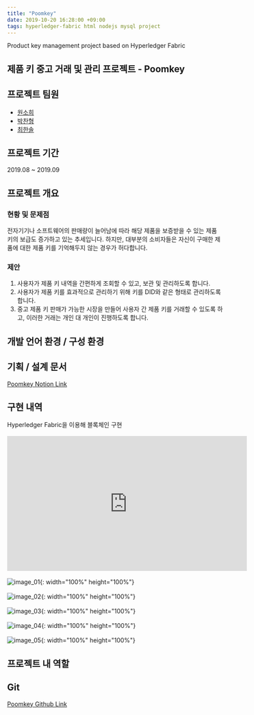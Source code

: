 ```yaml
---
title: "Poomkey"
date: 2019-10-20 16:28:00 +09:00
tags: hyperledger-fabric html nodejs mysql project
---
```


Product key management project based on Hyperledger Fabric

## 제품 키 중고 거래 및 관리 프로젝트 - Poomkey

## 프로젝트 팀원
- [원소희](https://github.com/infiduk)
- [박찬형](https://github.com/ch-4ml)
- [최한솔](https://github.com/9992)

## 프로젝트 기간
2019.08 ~ 2019.09

## 프로젝트 개요

### 현황 및 문제점
전자기기나 소프트웨어의 판매량이 늘어남에 따라 해당 제품을 보증받을 수 있는 제품 키의 보급도 증가하고 있는 추세입니다. 하지만, 대부분의 소비자들은 자신이 구매한 제품에 대한 제품 키를 기억해두지 않는 경우가 허다합니다.

### 제안
1. 사용자가 제품 키 내역을 간편하게 조회할 수 있고, 보관 및 관리하도록 합니다.
2. 사용자가 제품 키를 효과적으로 관리하기 위해 키를 DID와 같은 형태로 관리하도록 합니다.
3. 중고 제품 키 판매가 가능한 시장을 만들어 사용자 간 제품 키를 거래할 수 있도록 하고, 이러한 거래는 개인 대 개인이 진행하도록 합니다.

## 개발 언어 환경 / 구성 환경

## 기획 / 설계 문서
[Poomkey Notion Link](https://www.notion.so/b445eb6b55314f6a9690e96646256b09)

## 구현 내역
Hyperledger Fabric을 이용해 블록체인 구현
<br /><br /><iframe width="560" height="315"
src="https://www.youtube.com/embed/0Abn7ioxLis" 
frameborder="0" 
allow="accelerometer; autoplay; encrypted-media; gyroscope; picture-in-picture" 
allowfullscreen></iframe>
<br /><br />![image_01](https://user-images.githubusercontent.com/48206157/66793941-86c96d00-ef3a-11e9-914b-7b58829cf3d6.png){: width="100%" height="100%"}
<br /><br />![image_02](https://user-images.githubusercontent.com/48206157/66797445-be89e200-ef45-11e9-8499-1f19c567b78b.png){: width="100%" height="100%"}
<br /><br />![image_03](https://user-images.githubusercontent.com/48206157/66797444-bdf14b80-ef45-11e9-94ca-14b464a68128.png){: width="100%" height="100%"}
<br /><br />![image_04](https://user-images.githubusercontent.com/48206157/66797443-bdf14b80-ef45-11e9-8a7b-4d3651d56e72.png){: width="100%" height="100%"}
<br /><br />![image_05](https://user-images.githubusercontent.com/48206157/66797441-bd58b500-ef45-11e9-9f9e-c9f3033a1c85.png){: width="100%" height="100%"}

## 프로젝트 내 역할

## Git
[Poomkey Github Link](https://github.com/infiduk/PoomKey)